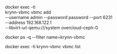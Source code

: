 docker exec -ti \
	krynn-vbmc vbmc add \
	--username admin --password password --port 6231 \
	--address 192.168.122.1 \
	--libvirt-uri qemu:///system  overcloud-ceph-0

docker ps -q --filter name=krynn-vbmc

docker exec -ti krynn-vbmc vbmc list
